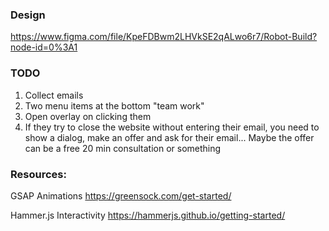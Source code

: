 
### Design
https://www.figma.com/file/KpeFDBwm2LHVkSE2qALwo6r7/Robot-Build?node-id=0%3A1


### TODO
1. Collect emails
2. Two menu items at the bottom "team work"
3. Open overlay on clicking them
4. If they try to close the website without entering their email, you need to show a dialog, make an offer and ask for their email... Maybe the offer can be a free 20 min consultation or something

### Resources:

GSAP Animations
https://greensock.com/get-started/

Hammer.js Interactivity
https://hammerjs.github.io/getting-started/

